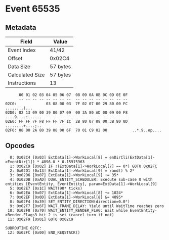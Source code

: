 # Event 65535

## Metadata

| Field           | Value    |
|-----------------|----------|
| Event Index     | 41/42    |
| Offset          | 0x02C4   |
| Data Size       | 57 bytes |
| Calculated Size | 57 bytes |
| Instructions    | 13       |

```
      00 01 02 03 04 05 06 07  08 09 0A 0B 0C 0D 0E 0F
      -- -- -- -- -- -- -- --  -- -- -- -- -- -- -- --
02C0:             03 08 00 03  7F 02 07 00 29 80 00 FC      ........)...
02D0: 02 13 09 00 39 80 07 09  00 3A 80 AD 00 09 00 F8  ....9....:......
02E0: FF FF 7F F8 FF FF 7F 1C  2B 80 07 08 00 3B 80 0D  ........+....;..
02F0: 08 00 2A 80 39 08 00 6F  70 01 C9 02 00           ..*.9..op....   
```

## Opcodes

```
  0: 0x02C4 [0x03] ExtData[1]->WorkLocal[8] = enDirCli(ExtData[1]->EventDir[1]) * 4096.0 * 0.15915963
  1: 0x02C9 [0x02] IF !(ExtData[1]->WorkLocal[7] == 0*) GOTO 0x02FC
  2: 0x02D1 [0x13] ExtData[1]->WorkLocal[9] = rand() % 2*
  3: 0x02D6 [0x07] ExtData[1]->WorkLocal[9] += 35*
  4: 0x02DB [0xAD] DUAL_ENTITY_SCHEDULER: Execute sub-case 0 with entities [EventEntity, EventEntity], param=ExtData[1]->WorkLocal[9]
  5: 0x02E7 [0x1C] WAIT(90* ticks)
  6: 0x02EA [0x07] ExtData[1]->WorkLocal[8] += 1024*
  7: 0x02EF [0x0D] ExtData[1]->WorkLocal[8] &= 4095*
  8: 0x02F4 [0x39] SET_ENTITY_DIRECTION(direction=0.0°)
  9: 0x02F7 [0x6F] WAIT_FRAME_DELAY: Yield until WaitTime reaches zero
 10: 0x02F8 [0x70] WAIT_ENTITY_RENDER_FLAG: Wait while EventEntity->Render.Flags3 bit 2 is set (cancel turn if not)
 11: 0x02F9 [0x01] GOTO 0x02C9

SUBROUTINE_02FC:
 12: 0x02FC [0x00] END_REQSTACK()
```
